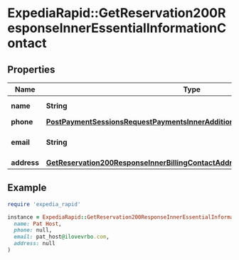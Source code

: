# ExpediaRapid::GetReservation200ResponseInnerEssentialInformationContact

## Properties

| Name | Type | Description | Notes |
| ---- | ---- | ----------- | ----- |
| **name** | **String** | The contact name. | [optional] |
| **phone** | [**PostPaymentSessionsRequestPaymentsInnerAdditionalHandlingCardContactPhone**](PostPaymentSessionsRequestPaymentsInnerAdditionalHandlingCardContactPhone.md) |  | [optional] |
| **email** | **String** | Email address for the contact. | [optional] |
| **address** | [**GetReservation200ResponseInnerBillingContactAddress**](GetReservation200ResponseInnerBillingContactAddress.md) |  | [optional] |

## Example

```ruby
require 'expedia_rapid'

instance = ExpediaRapid::GetReservation200ResponseInnerEssentialInformationContact.new(
  name: Pat Host,
  phone: null,
  email: pat_host@ilovevrbo.com,
  address: null
)
```


